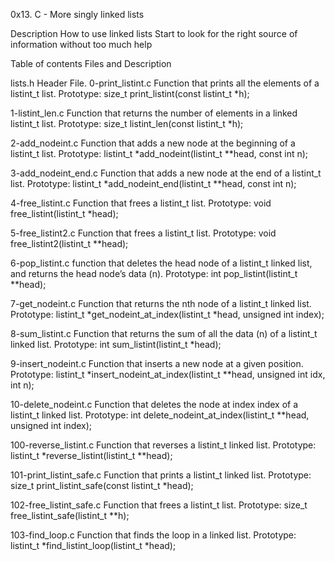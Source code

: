 

0x13. C - More singly linked lists

Description How to use linked lists Start to look for the right source of information without too much help

Table of contents Files and Description

lists.h Header File. 0-print_listint.c Function that prints all the elements of a listint_t list. Prototype: size_t print_listint(const listint_t *h);

1-listint_len.c Function that returns the number of elements in a linked listint_t list. Prototype: size_t listint_len(const listint_t *h);

2-add_nodeint.c Function that adds a new node at the beginning of a listint_t list. Prototype: listint_t *add_nodeint(listint_t **head, const int n);

3-add_nodeint_end.c Function that adds a new node at the end of a listint_t list. Prototype: listint_t *add_nodeint_end(listint_t **head, const int n);

4-free_listint.c Function that frees a listint_t list. Prototype: void free_listint(listint_t *head);

5-free_listint2.c Function that frees a listint_t list. Prototype: void free_listint2(listint_t **head);

6-pop_listint.c function that deletes the head node of a listint_t linked list, and returns the head node’s data (n). Prototype: int pop_listint(listint_t **head);

7-get_nodeint.c Function that returns the nth node of a listint_t linked list. Prototype: listint_t *get_nodeint_at_index(listint_t *head, unsigned int index);

8-sum_listint.c Function that returns the sum of all the data (n) of a listint_t linked list. Prototype: int sum_listint(listint_t *head);

9-insert_nodeint.c Function that inserts a new node at a given position. Prototype: listint_t *insert_nodeint_at_index(listint_t **head, unsigned int idx, int n);

10-delete_nodeint.c Function that deletes the node at index index of a listint_t linked list. Prototype: int delete_nodeint_at_index(listint_t **head, unsigned int index);

100-reverse_listint.c Function that reverses a listint_t linked list. Prototype: listint_t *reverse_listint(listint_t **head);

101-print_listint_safe.c Function that prints a listint_t linked list. Prototype: size_t print_listint_safe(const listint_t *head);

102-free_listint_safe.c Function that frees a listint_t list. Prototype: size_t free_listint_safe(listint_t **h);

103-find_loop.c Function that finds the loop in a linked list. Prototype: listint_t *find_listint_loop(listint_t *head);
